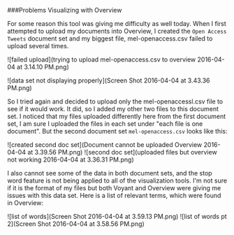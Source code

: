 ###Problems Visualizing with Overview

For some reason this tool was giving me difficulty as well today. When I first attempted to upload my documents into Overview, I created the `Open Access Tweets` document set and my biggest file, mel-openaccess.csv failed to upload several times.

![failed upload](trying to upload mel-openaccess.csv to overview 2016-04-04 at 3.14.10 PM.png)

![data set not displaying properly](Screen Shot 2016-04-04 at 3.43.36 PM.png)

So I tried again and decided to upload only the mel-openaccessl.csv file to see if it would work. It did, so I added my other two files to this document set. I noticed that my files uploaded differently here from the first document set, I am sure I uploaded the files in each set under "each file is one document". But the second document set `mel-openaccess.csv` looks like this:

![created second doc set](Document cannot be uploaded Overview 2016-04-04 at 3.39.56 PM.png)
![second doc set](uploaded files but overview not working 2016-04-04 at 3.36.31 PM.png)

I also cannot see some of the data in both document sets, and the stop word feature is not being applied to all of the visualization tools. I'm not sure if it is the format of my files but both Voyant and Overview were giving me issues with this data set. Here is a list of relevant terms, which were found in Overview:

![list of words](Screen Shot 2016-04-04 at 3.59.13 PM.png)
![list of words pt 2](Screen Shot 2016-04-04 at 3.58.56 PM.png)
